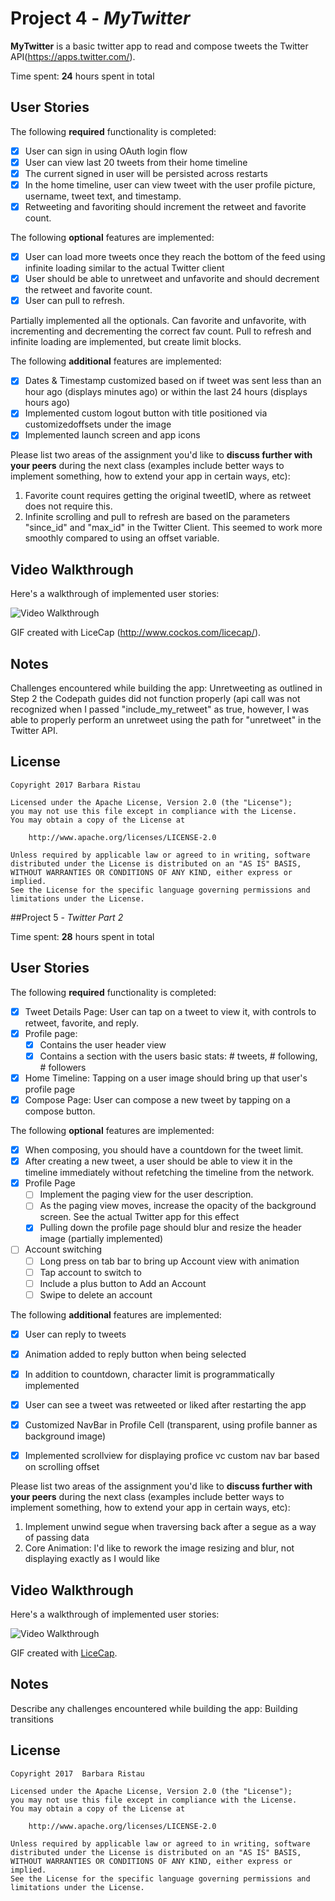 # Project 4 - *MyTwitter*

**MyTwitter** is a basic twitter app to read and compose tweets the Twitter API(https://apps.twitter.com/).

Time spent: **24** hours spent in total

## User Stories

The following **required** functionality is completed:

- [X] User can sign in using OAuth login flow
- [X] User can view last 20 tweets from their home timeline
- [X] The current signed in user will be persisted across restarts
- [X] In the home timeline, user can view tweet with the user profile picture, username, tweet text, and timestamp.
- [X] Retweeting and favoriting should increment the retweet and favorite count.

The following **optional** features are implemented:

- [X] User can load more tweets once they reach the bottom of the feed using infinite loading similar to the actual Twitter client 
- [X] User should be able to unretweet and unfavorite and should decrement the retweet and favorite count. 
- [X] User can pull to refresh. 

Partially implemented all the optionals. Can favorite and unfavorite, with incrementing and decrementing the correct fav count.
Pull to refresh and infinite loading are implemented, but create limit blocks.  

The following **additional** features are implemented:

- [X] Dates & Timestamp customized based on if tweet was sent less than an hour ago (displays minutes ago) or within the last 24 hours (displays hours ago)
- [X] Implemented custom logout button with title positioned via customizedoffsets under the image 
- [X] Implemented launch screen and app icons

Please list two areas of the assignment you'd like to **discuss further with your peers** during the next class (examples include better ways to implement something, how to extend your app in certain ways, etc):

1. Favorite count requires getting the original tweetID, where as retweet does not require this.  
2. Infinite scrolling and pull to refresh are based on the parameters "since_id" and "max_id" in the Twitter Client.  This seemed to work more smoothly compared to using an offset variable.  

## Video Walkthrough 

Here's a walkthrough of implemented user stories:

<img src='http://i.imgur.com/7toaRr4.gif' title='Video Walkthrough' width='' alt='Video Walkthrough' />

GIF created with LiceCap (http://www.cockos.com/licecap/).

## Notes
Challenges encountered while building the app: Unretweeting as outlined in Step 2 the Codepath guides did not function properly (api call was not recognized when I passed "include_my_retweet" as true, however, I was able to properly perform an unretweet using the path for "unretweet" in the Twitter API.   


## License

    Copyright 2017 Barbara Ristau

    Licensed under the Apache License, Version 2.0 (the "License");
    you may not use this file except in compliance with the License.
    You may obtain a copy of the License at

        http://www.apache.org/licenses/LICENSE-2.0

    Unless required by applicable law or agreed to in writing, software
    distributed under the License is distributed on an "AS IS" BASIS,
    WITHOUT WARRANTIES OR CONDITIONS OF ANY KIND, either express or implied.
    See the License for the specific language governing permissions and
    limitations under the License.
    
   

##Project 5 - *Twitter Part 2*

Time spent: **28** hours spent in total

## User Stories

The following **required** functionality is completed:

- [X] Tweet Details Page: User can tap on a tweet to view it, with controls to retweet, favorite, and reply.
- [X] Profile page:
   - [X] Contains the user header view
   - [X] Contains a section with the users basic stats: # tweets, # following, # followers
- [X] Home Timeline: Tapping on a user image should bring up that user's profile page
- [X] Compose Page: User can compose a new tweet by tapping on a compose button.

The following **optional** features are implemented:

- [X] When composing, you should have a countdown for the tweet limit.
- [X] After creating a new tweet, a user should be able to view it in the timeline immediately without refetching the timeline from the network.
- [X] Profile Page
   - [ ] Implement the paging view for the user description.
   - [ ] As the paging view moves, increase the opacity of the background screen. See the actual Twitter app for this effect
   - [X] Pulling down the profile page should blur and resize the header image (partially implemented)
- [ ] Account switching
   - [ ] Long press on tab bar to bring up Account view with animation
   - [ ] Tap account to switch to
   - [ ] Include a plus button to Add an Account
   - [ ] Swipe to delete an account

The following **additional** features are implemented:

- [X]  User can reply to tweets
- [X]  Animation added to reply button when being selected 
- [X]  In addition to countdown, character limit is programmatically implemented
- [X]  User can see a tweet was retweeted or liked after restarting the app
- [X]  Customized NavBar in Profile Cell (transparent, using profile banner as background image)
- [X]  Implemented scrollview for displaying profice vc custom nav bar based on scrolling offset



Please list two areas of the assignment you'd like to **discuss further with your peers** during the next class (examples include better ways to implement something, how to extend your app in certain ways, etc):

1. Implement unwind segue when traversing back after a segue as a way of passing data 
2. Core Animation: I'd like to rework the image resizing and blur, not displaying exactly as I would like 

## Video Walkthrough 

Here's a walkthrough of implemented user stories:

<img src='http://i.imgur.com/JGpIoCX.gif' title='Video Walkthrough' width='' alt='Video Walkthrough' />

GIF created with [LiceCap](http://www.cockos.com/licecap/).

## Notes

Describe any challenges encountered while building the app: Building transitions

## License

    Copyright 2017  Barbara Ristau 
    
    Licensed under the Apache License, Version 2.0 (the "License");
    you may not use this file except in compliance with the License.
    You may obtain a copy of the License at

        http://www.apache.org/licenses/LICENSE-2.0

    Unless required by applicable law or agreed to in writing, software
    distributed under the License is distributed on an "AS IS" BASIS,
    WITHOUT WARRANTIES OR CONDITIONS OF ANY KIND, either express or implied.
    See the License for the specific language governing permissions and
    limitations under the License.
